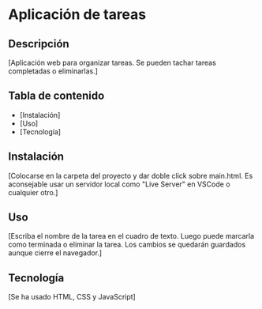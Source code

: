 # Aplicación de tareas

## Descripción

[Aplicación web para organizar tareas. Se pueden tachar tareas completadas o eliminarlas.]

## Tabla de contenido

- [Instalación]
- [Uso]
- [Tecnología]

## Instalación

[Colocarse en la carpeta del proyecto y dar doble click sobre main.html. Es aconsejable usar un servidor local como "Live Server" en VSCode o cualquier otro.]

## Uso

[Escriba el nombre de la tarea en el cuadro de texto. Luego puede marcarla como terminada o eliminar la tarea. Los cambios se quedarán guardados aunque cierre el navegador.]

## Tecnología

[Se ha usado HTML, CSS y JavaScript]